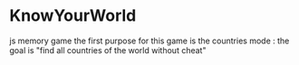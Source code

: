 # KnowYourWorld
js memory game
the first purpose for this game is the countries mode : the goal is "find all countries of the world without cheat"

